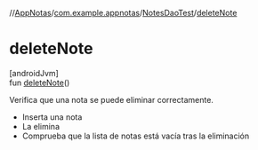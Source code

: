 //[AppNotas](../../../index.md)/[com.example.appnotas](../index.md)/[NotesDaoTest](index.md)/[deleteNote](delete-note.md)

# deleteNote

[androidJvm]\
fun [deleteNote](delete-note.md)()

Verifica que una nota se puede eliminar correctamente.

- 
   Inserta una nota
- 
   La elimina
- 
   Comprueba que la lista de notas está vacía tras la eliminación
